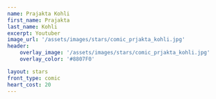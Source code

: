 ```yaml
---
name: Prajakta Kohli
first_name: Prajakta 
last_name: Kohli
excerpt: Youtuber
image_url: '/assets/images/stars/comic_prjakta_kohli.jpg'
header:
    overlay_image: '/assets/images/stars/comic_prjakta_kohli.jpg'
    overlay_color: '#8807F0'

layout: stars
front_type: comic
heart_cost: 20
---
```

